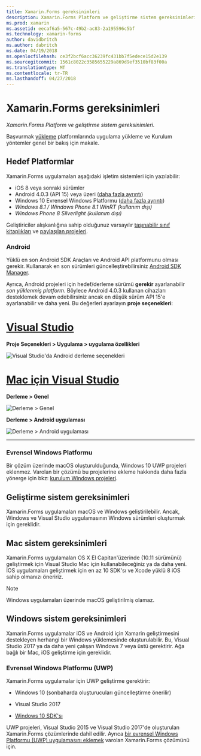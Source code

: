 ```yaml
---
title: Xamarin.Forms gereksinimleri
description: Xamarin.Forms Platform ve geliştirme sistem gereksinimleri.
ms.prod: xamarin
ms.assetid: eecaf6a5-567c-49b2-ac83-2a195596c5bf
ms.technology: xamarin-forms
author: davidbritch
ms.author: dabritch
ms.date: 04/19/2018
ms.openlocfilehash: ce3f2bcf6acc36239fc431bb7f5edece15d2e139
ms.sourcegitcommit: 1561c8022c3585655229a869d9ef3510bf83f00a
ms.translationtype: MT
ms.contentlocale: tr-TR
ms.lasthandoff: 04/27/2018
---
```

# <a name="xamarinforms-requirements"></a>Xamarin.Forms gereksinimleri

_Xamarin.Forms Platform ve geliştirme sistem gereksinimleri._

Başvurmak [yükleme](~/cross-platform/get-started/installation/index.md) platformlarında uygulama yükleme ve Kurulum yöntemler genel bir bakış için makale.

## <a name="target-platforms"></a>Hedef Platformlar

Xamarin.Forms uygulamaları aşağıdaki işletim sistemleri için yazılabilir:

-  iOS 8 veya sonraki sürümler
-  Android 4.0.3 (API 15) veya üzeri ([daha fazla ayrıntı](#android))
-  Windows 10 Evrensel Windows Platformu ([daha fazla ayrıntı](#windows10))
-  *Windows 8.1 / Windows Phone 8.1 WinRT (kullanım dışı)*
-  *Windows Phone 8 Silverlight (kullanım dışı)*

Geliştiriciler alışkanlığına sahip olduğunuz varsayılır [taşınabilir sınıf kitaplıkları](~/cross-platform/app-fundamentals/pcl.md) ve [paylaşılan projeleri](~/cross-platform/app-fundamentals/shared-projects.md).

<a name="android" />

### <a name="android"></a>Android

Yüklü en son Android SDK Araçları ve Android API platformunu olması gerekir. Kullanarak en son sürümleri güncelleştirebilirsiniz [Android SDK Manager](~/android/get-started/installation/android-sdk.md).

Ayrıca, Android projeleri için hedef/derleme sürümü **gerekir** ayarlanabilir *son yüklenmiş platform*. Böylece Android 4.0.3 kullanan cihazları desteklemek devam edebilirsiniz ancak en düşük sürüm API 15'e ayarlanabilir ve daha yeni. Bu değerleri ayarlayın **proje seçenekleri**:

# <a name="visual-studiotabvswin"></a>[Visual Studio](#tab/vswin)

**Proje Seçenekleri > Uygulama > uygulama özellikleri**

![](installation-images/options-android-vs-sml.png "Visual Studio'da Android derleme seçenekleri")

# <a name="visual-studio-for-mactabvsmac"></a>[Mac için Visual Studio](#tab/vsmac)

**Derleme > Genel**

![](installation-images/options-general-sml.png "Derleme > Genel")

**Derleme > Android uygulaması**

![](installation-images/options-android-sml.png "Derleme > Android uygulaması")

-----

<a name="windows10" />

### <a name="universal-windows-platform"></a>Evrensel Windows Platformu

Bir çözüm üzerinde macOS oluşturulduğunda, Windows 10 UWP projeleri eklenmez. Varolan bir çözümü bu projelerine ekleme hakkında daha fazla yönerge için bkz: [kurulum Windows projeleri](~/xamarin-forms/platform/windows/installation/index.md).

## <a name="development-system-requirements"></a>Geliştirme sistem gereksinimleri

Xamarin.Forms uygulamaları macOS ve Windows geliştirilebilir. Ancak, Windows ve Visual Studio uygulamasının Windows sürümleri oluşturmak için gereklidir.

## <a name="mac-system-requirements"></a>Mac sistem gereksinimleri

Xamarin.Forms uygulamaları OS X El Capitan'üzerinde (10.11 sürümünü) geliştirmek için Visual Studio Mac için kullanabileceğiniz ya da daha yeni. İOS uygulamaları geliştirmek için en az 10 SDK'sı ve Xcode yüklü 8 iOS sahip olmanızı öneririz.

> [!NOTE]
>  Windows uygulamaları üzerinde macOS geliştirilmiş olamaz.

## <a name="windows-system-requirements"></a>Windows sistem gereksinimleri

Xamarin.Forms uygulamalar iOS ve Android için Xamarin geliştirmesini destekleyen herhangi bir Windows yüklemesinde oluşturulabilir. Bu, Visual Studio 2017 ya da daha yeni çalışan Windows 7 veya üstü gerektirir. Ağa bağlı bir Mac, iOS geliştirme için gereklidir.

### <a name="universal-windows-platform-uwp"></a>Evrensel Windows Platformu (UWP)

Xamarin.Forms uygulamalar için UWP geliştirme gerektirir:

* Windows 10 (sonbaharda oluşturucuları güncelleştirme önerilir)

* Visual Studio 2017

* [Windows 10 SDK'sı](https://dev.windows.com/downloads/windows-10-sdk)

UWP projeleri, Visual Studio 2015 ve Visual Studio 2017'de oluşturulan Xamarin.Forms çözümlerinde dahil edilir.
Ayrıca [bir evrensel Windows Platformu (UWP) uygulamasını eklemek](~/xamarin-forms/platform/windows/installation/index.md) varolan Xamarin.Forms çözümünü için.
